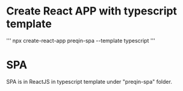 # Create React APP with typescript template

'''
npx create-react-app preqin-spa --template typescript
'''

# SPA

SPA is in ReactJS in typescript template under "preqin-spa" folder.
